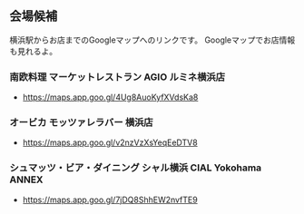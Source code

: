 ## 会場候補

横浜駅からお店までのGoogleマップへのリンクです。
Googleマップでお店情報も見れるよ。

### 南欧料理 マーケットレストラン AGIO ルミネ横浜店
- https://maps.app.goo.gl/4Ug8AuoKyfXVdsKa8

### オービカ モッツァレラバー 横浜店
- https://maps.app.goo.gl/v2nzVzXsYeqEeDTV8

### シュマッツ・ビア・ダイニング シャル横浜 CIAL Yokohama ANNEX
- https://maps.app.goo.gl/7jDQ8ShhEW2nvfTE9
